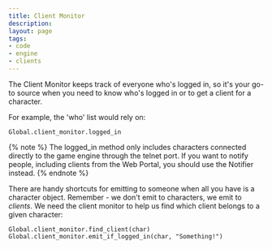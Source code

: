 ```yaml
---
title: Client Monitor
description:
layout: page
tags: 
- code
- engine
- clients
---
```


The Client Monitor keeps track of everyone who's logged in, so it's your go-to source when you need to know who's logged in or to get a client for a character.

For example, the 'who' list would rely on:

    Global.client_monitor.logged_in

{% note %} 
The logged_in method only includes characters connected directly to the game engine through the telnet port.  If you want to notify people, including clients from the Web Portal, you should use the Notifier instead.
{% endnote %}

There are handy shortcuts for emitting to someone when all you have is a character object.  Remember - we don't emit to characters, we emit to *clients*.  We need the client monitor to help us find which client belongs to a given character:

    Global.client_monitor.find_client(char)
    Global.client_monitor.emit_if_logged_in(char, "Something!")
